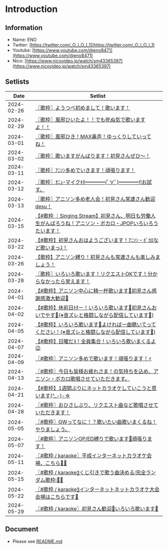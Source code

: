 # Introduction

## Information
- Name: ENO
- Twitter: [https://twitter.com/_O_I_O_I_1](https://twitter.com/_O_I_O_I_1)
- Youtube: [https://www.youtube.com/@eno8471](https://www.youtube.com/@eno8471)
- Nico: [https://www.nicovideo.jp/watch/sm43365397](https://www.nicovideo.jp/watch/sm43365397)

## Setlists
| Date | Setlist |
|------|---------|
| 2024-02-26 | [〖歌枠〗ようつべ初めまして！歌います！](./setlists/2024-02-26.md) |
| 2024-02-29 | [〖歌枠〗風邪ひいたよ！！でも死ぬ気で歌いますよ！！](./setlists/2024-02-29.md) |
| 2024-03-01 | [〖歌枠〗風邪ひき！MAX鼻声！ゆっくりしていってね！](./setlists/2024-03-01.md) |
| 2024-03-02 | [〖歌枠〗歌いますがんばります！初見さんぜひ～！](./setlists/2024-03-02.md) |
| 2024-03-11 | [〖歌枠〗ｱﾆｿﾝ多めでいきます！頑張ります！](./setlists/2024-03-11.md) |
| 2024-03-12 | [〖歌枠〗ｵﾆｭｰマイクｷﾀ━━━━(ﾟ∀ﾟ)━━━━!!お試す。](./setlists/2024-03-12.md) |
| 2024-03-13 | [〖歌枠〗アニソン多め老人会！初見さん常連さん歓迎desu！](./setlists/2024-03-13.md) |
| 2024-03-15 | [【#歌枠 ｜Singing Stream】初見さん、明日も労働人生がんばろうね！アニソン・ボカロ・JPOPいろいろうたいます！](./setlists/2024-03-15.md) |
| 2024-03-22 | [【#歌枠】初見さんおはようございます！ｱﾆｿﾝ・ﾎﾞｶﾛなど歌いまっｽ！](./setlists/2024-03-22.md) |
| 2024-03-26 | [【歌枠】アニソン縛り！初見さんも常連さんも楽しみましょう！](./setlists/2024-03-26.md) |
| 2024-03-28 | [〖歌枠〗いろいろ歌います！リクエストOKです！分からなかったら覚えます！](./setlists/2024-03-28.md) |
| 2024-04-01 | [【#歌枠】アニソン中心に精一杯歌います🎤初見さん感謝感激大歓迎💫](./setlists/2024-04-01.md) |
| 2024-04-02 | [【#歌枠】休前日ｷﾀー！いろいろ歌います🎤初見さんおいでやす🌸(※音ズレと格闘しながら配信しています🙏)](./setlists/2024-04-02.md) |
| 2024-04-05 | [【#歌枠】いろいろ歌います🎤よければ一曲聴いてってください！(※音ズレと格闘しながら配信しています🙏)](./setlists/2024-04-05.md) |
| 2024-04-07 | [【#歌枠】日曜だﾖ！全員集合！いろいろ歌いまくるよ😉](./setlists/2024-04-07.md) |
| 2024-04-09 | [〖#歌枠〗アニソン多めで歌います！頑張ります！⚡](./setlists/2024-04-09.md) |
| 2024-04-13 | [〖#歌枠〗今日も皆様お疲れさま！の気持ちを込め、アニソン・ボカロ歌唱させていただきます。](./setlists/2024-04-13.md) |
| 2024-04-21 | [【#歌枠】1週間ぶりにネットカラオケしていこうと思います(^_-)-☆](./setlists/2024-04-21.md) |
| 2024-04-28 | [〖#歌枠〗おひさしぶり、リクエスト曲など歌唱させていただきます！](./setlists/2024-04-28.md) |
| 2024-05-05 | [〖#歌枠〗GWってなに！？歌いたい曲歌いまくるね！やりましょう。](./setlists/2024-05-05.md) |
| 2024-05-07 | [〖#歌枠〗アニソンOP/ED縛りで歌います🎤頑張ります！](./setlists/2024-05-07.md) |
| 2024-05-11 | [〖#歌枠 / karaoke〗平成インターネットカラオケ会場、こちら🎤✨](./setlists/2024-05-11.md) |
| 2024-05-15 | [〖#歌枠 / karaoke〗くじ引きで歌う曲決める❕完全ランダム歌枠❕🎤🌟](./setlists/2024-05-15.md) |
| 2024-05-22 | [〖#歌枠 / karaoke〗インターネットネットカラオケ大会会場はこちらです👋](./setlists/2024-05-22.md) |
| 2024-05-29 | [〖#歌枠 / karaoke〗初見さん歓迎💫いろいろ歌います🎤](./setlists/2024-05-29.md) |

## Document
- Please see [README.md](https://github.com/DNIB/Setlist-Workspace/blob/main/public/README.md)